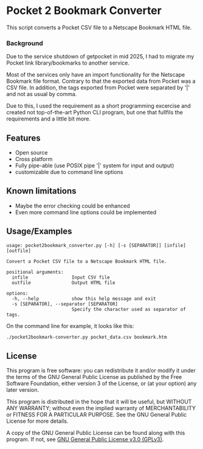 
# Pocket 2 Bookmark Converter

This script converts a Pocket CSV file to a Netscape Bookmark HTML file.

### Background
Due to the service shutdown of getpocket in mid 2025, I had to migrate my Pocket 
link library/bookmarks to another service.

Most of the services only have an import functionality for the Netscape Bookmark 
file format. Contrary to that the exported data from Pocket was a CSV file. In 
addition, the tags exported from Pocket were separated by '|' and not as usual by 
comma.

Due to this, I used the requirement as a short programming excercise and created 
not top-of-the-art Python CLI program, but one that fullfils the requirements and 
a little bit more.

## Features

- Open source
- Cross platform
- Fully pipe-able (use POSIX pipe '|' system for input and output)
- customizable due to command line options 

## Known limitations
- Maybe the error checking could be enhanced
- Even more command line options could be implemented

## Usage/Examples
```
usage: pocket2bookmark_converter.py [-h] [-s [SEPARATOR]] [infile] [outfile]

Convert a Pocket CSV file to a Netscape Bookmark HTML file.

positional arguments:
  infile                Input CSV file
  outfile               Output HTML file

options:
  -h, --help            show this help message and exit
  -s [SEPARATOR], --separator [SEPARATOR]
                        Specify the character used as separator of tags.
```

On the command line for example, it looks like this:
```bash
./pocket2bookmark-converter.py pocket_data.csv bookmark.htm
```


## License
This program is free software: you can redistribute it and/or modify
it under the terms of the GNU General Public License as published by
the Free Software Foundation, either version 3 of the License, or
(at your option) any later version.

This program is distributed in the hope that it will be useful,
but WITHOUT ANY WARRANTY; without even the implied warranty of
MERCHANTABILITY or FITNESS FOR A PARTICULAR PURPOSE.  See the
GNU General Public License for more details.

A copy of the GNU General Public License can be found along with this 
program.  If not, see [GNU General Public License v3.0 (GPLv3)](https://www.gnu.org/licenses/gpl-3.0.html).
